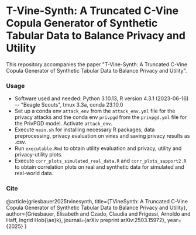 # T-Vine-Synth: A Truncated C-Vine Copula Generator of Synthetic Tabular Data to Balance Privacy and Utility

 This repository accompanies the paper "T-Vine-Synth: A Truncated C-Vine Copula Generator of Synthetic Tabular Data to Balance Privacy and Utility".


### Usage
- Software used and needed: Python 3.10.13, R version 4.3.1 (2023-06-16) -- "Beagle Scouts", tmux 3.3a, conda 23.10.0
- Set up a conda env `attack_env` from the `attack_env.yml` file  for the privacy attacks and the conda env `privpgd` from the `privpgd.yml` file for the PrivPGD model. Activate `attack_env`.
- Execute `main.sh` for installing necessary R packages, data preprocessing, privacy evaluation on vines and saving privacy results as .csv.
- Run `executable.Rmd` to obtain utility evaluation and privacy, utility and privacy-utility plots.
- Execute `corr_plots_simulated_real_data.R` and `corr_plots_support2.R` to obtain correlation plots on real and synthetic data for simulated and real-world data.

### Cite
@article{griesbauer2025tvinesynth,
  title={TVineSynth: A Truncated C-Vine Copula Generator of Synthetic Tabular Data to Balance Privacy and Utility},
  author={Griesbauer, Elisabeth and Czado, Claudia and Frigessi, Arnoldo and Haff, Ingrid Hob{\ae}k},
  journal={arXiv preprint arXiv:2503.15972},
  year={2025}
}